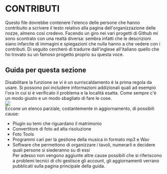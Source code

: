 # CONTRIBUTI
Questo file dovrebbe contenere l'elenco delle persone che hanno contribuito a scrivere il testo relativo alla pagina dell'organizzazione delle nozze, almeno così credevo. Facendo un giro nei vari progetti di Github mi sono scontrato con una realtà diversa: sembra infatti che le descrizioni siano infarcite di immagini e spiegazioni che nulla hanno a che vedere con i contributi. Di seguito cercherò di tradurre dall'inglese all'italiano quello che ho trovato su un famoso progetto proprio su questa voce.
## Guida per questa sezione
Disabilitare la funzione se vi è un surriscaldamento è la prima regola da usare. Si possono poi includere informazioni addizionali quali ad esempio l'ora in cui si è verificato il problema e la località esatta.
Come sempre c'è un modo giusto e un modo sbagliato di fare le cose.<br>
<IMG SRC="https://camo.githubusercontent.com/45f760cf13dc7460133d606c9c4139c0e478d137/68747470733a2f2f6e6f74657061642d706c75732d706c75732e6f72672f6173736574732f696d616765732f676f6f642d6261642d70726163746963652e6a7067"><br>
Eccone un elenco parziale, costantemente in aggiornamento, di possibili cause:
- Plugin su temi che riguardano il matrimonio
- Convertitore di foto ad alta risoluzione
- Foto Tools
- Programmi cari per la gestione della musica in formato mp3 e Wav
- Software che permettono di organizzare i tavoli, numerarli e decidere quali persone si siederanno su di essi<br>
Per adesso non vengono aggiunte altre cause possibili che si riferiscono a problemi tecnici di chi gestisce gli account, gli aggiornamenti verrano pubblicati sulla pagina principale della guida.

